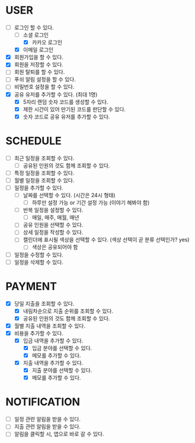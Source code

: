 # USER
- [ ] 로그인 할 수 있다.
  - [ ] 소셜 로그인
    - [x] 카카오 로그인
  - [x] 이메일 로그인
- [x] 회원가입을 할 수 있다.
- [x] 회원을 저장할 수 있다.
- [ ] 회원 탈퇴를 할 수 있다.
- [ ] 푸쉬 알림 설정을 할 수 있다.
- [ ] 비밀번호 설정을 할 수 있다.
- [x] 공유 유저를 추가할 수 있다. (최대 1명)
  - [x] 5자리 랜덤 숫자 코드를 생성할 수 있다.
  - [x] 제한 시간이 있어 만기된 코드를 판단할 수 있다.
  - [x] 숫자 코드로 공유 유저를 추가할 수 있다.

# SCHEDULE
- [ ] 최근 일정을 조회할 수 있다.
  - [ ] 공유된 인원의 것도 함께 조회할 수 있다.
- [ ] 특정 일정을 조회할 수 있다.
- [ ] 월별 일정을 조회할 수 있다.
- [ ] 일정을 추가할 수 있다.
  - [ ] 날짜를 선택할 수 있다. (시간은 24시 형태)
    - [ ] 하루만 설정 가능 or 기간 설정 가능 (이야기 해봐야 함)
  - [ ] 반복 일정을 설정할 수 있다.
    - [ ] 매일, 매주, 매월, 매년
  - [ ] 공유 인원을 선택할 수 있다.
  - [ ] 상세 일정을 작성할 수 있다.
  - [ ] 캘린더에 표시될 색상을 선택할 수 있다. (색상 선택이 곧 분류 선택인가? yes)
    - [ ] 색상은 공유되어야 함
- [ ] 일정을 수정할 수 있다.
- [ ] 일정을 삭제할 수 있다.

# PAYMENT
- [x] 당일 지출을 조회할 수 있다.
  - [x] 내림차순으로 지출 순위를 조회할 수 있다.
  - [x] 공유된 인원의 것도 함께 조회할 수 있다.
- [x] 월별 지출 내역을 조회할 수 있다.
- [x] 비용을 추가할 수 있다.
  - [x] 입금 내역을 추가할 수 있다.
    - [x] 입금 분야를 선택할 수 있다.
    - [x] 메모를 추가할 수 있다.
  - [x] 지출 내역을 추가할 수 있다.
    - [x] 지출 분야를 선택할 수 있다.
    - [x] 메모를 추가할 수 있다.

# NOTIFICATION 
- [ ] 일정 관련 알림을 받을 수 있다.
- [ ] 지출 관련 알림을 받을 수 있다.
- [ ] 알림을 클릭할 시, 앱으로 바로 갈 수 있다.
